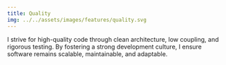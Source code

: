 ```yaml
---
title: Quality
img: ../../assets/images/features/quality.svg
---
```


I strive for high-quality code through clean architecture, low coupling, and rigorous testing. By fostering a strong development culture, I ensure software remains scalable, maintainable, and adaptable.
